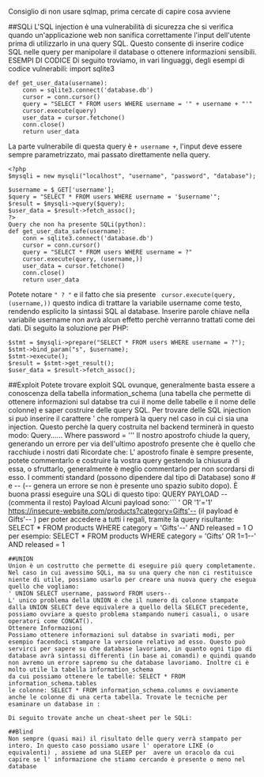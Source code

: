 Consiglio di non usare sqlmap, prima cercate di capire cosa avviene

##SQLi
L'SQL injection è una vulnerabilità di sicurezza che si verifica quando un'applicazione web non sanifica correttamente l'input dell'utente prima di utilizzarlo in una query SQL. Questo consente di inserire codice SQL nelle query per manipolare il database o ottenere informazioni sensibili.
ESEMPI DI CODICE 
Di seguito troviamo, in vari linguaggi, degli esempi di codice vulnerabili:
import sqlite3

```
def get_user_data(username):
    conn = sqlite3.connect('database.db')
    cursor = conn.cursor()
    query = "SELECT * FROM users WHERE username = '" + username + "'"
    cursor.execute(query)
    user_data = cursor.fetchone()
    conn.close()
    return user_data
```

La parte vulnerabile di questa query è ``` + username + ```, l'input deve essere sempre parametrizzato, mai passato direttamente nella query. 
```
<?php
$mysqli = new mysqli("localhost", "username", "password", "database");

$username = $_GET['username'];
$query = "SELECT * FROM users WHERE username = '$username'";
$result = $mysqli->query($query);
$user_data = $result->fetch_assoc();
?>
Query che non ha presente SQLi(python):
def get_user_data_safe(username):
    conn = sqlite3.connect('database.db')
    cursor = conn.cursor()
    query = "SELECT * FROM users WHERE username = ?"
    cursor.execute(query, (username,))
    user_data = cursor.fetchone()
    conn.close()
    return user_data
```

Potete notare ``` " ? " ``` e il fatto che sia presente ``` cursor.execute(query, (username,))``` questo indica di trattare la variabile username come testo, rendendo esplicito la sintassi SQL al database. Inserire parole chiave nella variabile username non avrà alcun effetto perchè verranno trattati come dei dati. Di seguito la soluzione per PHP: 
```
$stmt = $mysqli->prepare("SELECT * FROM users WHERE username = ?");
$stmt->bind_param("s", $username);
$stmt->execute();
$result = $stmt->get_result();
$user_data = $result->fetch_assoc();
```

##Exploit
 Potete trovare exploit SQL ovunque, generalmente basta essere a conoscenza della tabella information_schema (una tabella che permette di ottenere informazioni sul databse tra cui il nome delle tabelle e il nome delle colonne) e saper costruire delle query SQL. Per trovare delle SQL injection si può inserire il carattere ' che romperà la query nel caso in cui ci sia una injection. Questo perchè la query costruita nel backend terminerà in questo modo: 
Query...... Where password = ''' 
Il nostro apostrofo chiude la query, generando un errore per via dell'ultimo apostrofo presente che è quello che racchiude i nostri dati
Ricordate che: L' apostrofo finale è sempre presente, potete commentarlo e costruire la vostra query gestendo la chiusura di essa, o sfruttarlo, generalmente è meglio commentarlo per non scordarsi di esso. I commenti standard (possono dipendere dal tipo di Database) sono # e -- (-- genera un errore se non è presente uno spazio subito dopo). È buona prassi eseguire una SQLi di questo tipo: QUERY PAYLOAD -- (commenta il resto)
Payload Alcuni payload sono:``` ' OR '1'='1'
https://insecure-website.com/products?category=Gifts'-- (il payload è 
Gifts'-- ) 
per poter accedere a tutti i regali, tramite la query risultante: 
SELECT * FROM products WHERE category = 'Gifts'--' AND released = 1
O per esempio: 
SELECT * FROM products WHERE category = 'Gifts' OR 1=1--' AND released = 1
```
##UNION
Union è un costrutto che permette di eseguire più query completamente. Nel caso in cui avessimo SQLi, ma su una query che non ci restituisce niente di utile, possiamo usarlo per creare una nuova query che esegua quello che vogliamo: 
' UNION SELECT username, password FROM users--
L' unico problema della UNION è che il numero di colonne stampate dalla UNION SELECT deve equivalere a quello della SELECT precedente, possiamo ovviare a questo problema stampando numeri casuali, o usare operatori come CONCAT(). 
Ottenere Informazioni
Possiamo ottenere informazioni sul databse in svariati modi, per esempio facendoci stampare la versione relativo ad esso. Questo può servirci per sapere su che database lavoriamo, in quanto ogni tipo di database avrà sintassi differenti (in base ai comandi) e quindi quando non avremo un errore sapremo su che database lavoriamo. Inoltre ci è molto utile la tabella information_schema
da cui possiamo ottenere le tabelle: SELECT * FROM information_schema.tables
le colonne: SELECT * FROM information_schema.columns e ovviamente anche le colonne di una certa tabella. Trovate le tecniche per esaminare un database in : 

Di seguito trovate anche un cheat-sheet per le SQLi: 

##Blind
Non sempre (quasi mai) il risultato delle query verrà stampato per intero. In questo caso possiamo usare l' operatore LIKE (o equivalenti) , assieme ad una SLEEP per  avere un oracolo da cui capire se l' informazione che stiamo cercando è presente o meno nel database
